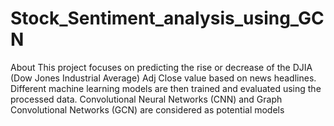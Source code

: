 # Stock_Sentiment_analysis_using_GCN
About This project focuses on predicting the rise or decrease of the DJIA (Dow Jones Industrial Average) Adj Close value based on news headlines. Different machine learning models are then trained and evaluated using the processed data. Convolutional Neural Networks (CNN) and Graph Convolutional Networks (GCN) are considered as potential models
